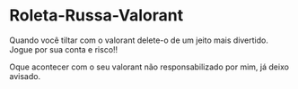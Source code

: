 # Roleta-Russa-Valorant
Quando você tiltar com o valorant delete-o de um jeito mais divertido. Jogue por sua conta e risco!!

Oque acontecer com o seu valorant não responsabilizado por mim, já deixo avisado.
